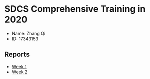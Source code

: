 # SDCS Comprehensive Training in 2020

- Name: Zhang Qi
- ID: 17343153

## Reports
- [Week 1](./Reports/Week1.md)
- [Week 2](./Reports/Week2.md)